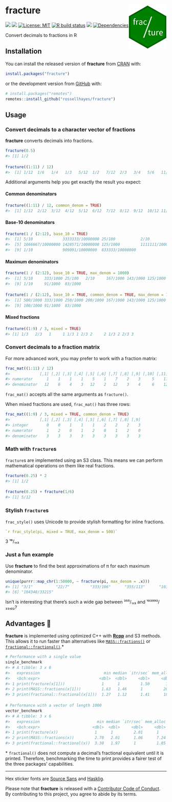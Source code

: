 
<!-- README.md is generated from README.Rmd. Please edit that file -->

# fracture <img src="man/figures/logo.png?raw=TRUE" align="right" height="138" />

<!-- badges: start -->

[![](https://www.r-pkg.org/badges/version/fracture?color=brightgreen)](https://cran.r-project.org/package=fracture)
[![](https://img.shields.io/badge/lifecycle-stable-brightgreen.svg)](https://lifecycle.r-lib.org/articles/stages.html#stable)
[![License:
MIT](https://img.shields.io/badge/license-MIT-blueviolet.svg)](https://cran.r-project.org/web/licenses/MIT)
[![R build
status](https://github.com/rossellhayes/fracture/workflows/R-CMD-check/badge.svg)](https://github.com/rossellhayes/fracture/actions)
[![](https://codecov.io/gh/rossellhayes/fracture/branch/master/graph/badge.svg)](https://codecov.io/gh/rossellhayes/fracture)
[![Dependencies](https://tinyverse.netlify.com/badge/fracture)](https://cran.r-project.org/package=fracture)
<!-- badges: end -->

Convert decimals to fractions in R

## Installation

You can install the released version of **fracture** from
[CRAN](https://cran.r-project.org/package=fracture) with:

``` r
install.packages("fracture")
```

or the development version from
[GitHub](https://github.com/rossellhayes/fracture) with:

``` r
# install.packages("remotes")
remotes::install_github("rossellhayes/fracture")
```

## Usage

### Convert decimals to a character vector of fractions

**fracture** converts decimals into fractions.

``` r
fracture(0.5)
#> [1] 1/2

fracture((1:11) / 12)
#>  [1] 1/12  1/6   1/4   1/3   5/12  1/2   7/12  2/3   3/4   5/6   11/12
```

Additional arguments help you get exactly the result you expect:

#### Common denominators

``` r
fracture((1:11) / 12, common_denom = TRUE)
#>  [1] 1/12  2/12  3/12  4/12  5/12  6/12  7/12  8/12  9/12  10/12 11/12
```

#### Base-10 denominators

``` r
fracture(1 / (2:12), base_10 = TRUE)
#>  [1] 5/10             3333333/10000000 25/100           2/10            
#>  [5] 1666667/10000000 1428571/10000000 125/1000         1111111/10000000
#>  [9] 1/10             909091/10000000  833333/10000000
```

#### Maximum denominators

``` r
fracture(1 / (2:12), base_10 = TRUE, max_denom = 1000)
#>  [1] 5/10     333/1000 25/100   2/10     167/1000 143/1000 125/1000 111/1000
#>  [9] 1/10     91/1000  83/1000

fracture(1 / (2:12), base_10 = TRUE, common_denom = TRUE, max_denom = 1000)
#>  [1] 500/1000 333/1000 250/1000 200/1000 167/1000 143/1000 125/1000 111/1000
#>  [9] 100/1000 91/1000  83/1000
```

#### Mixed fractions

``` r
fracture((1:9) / 3, mixed = TRUE)
#> [1] 1/3   2/3   1     1 1/3 1 2/3 2     2 1/3 2 2/3 3
```

### Convert decimals to a fraction matrix

For more advanced work, you may prefer to work with a fraction matrix:

``` r
frac_mat((1:11) / 12)
#>             [,1] [,2] [,3] [,4] [,5] [,6] [,7] [,8] [,9] [,10] [,11]
#> numerator      1    1    1    1    5    1    7    2    3     5    11
#> denominator   12    6    4    3   12    2   12    3    4     6    12
```

`frac_mat()` accepts all the same arguments as `fracture()`.

When mixed fractions are used, `frac_mat()` has three rows:

``` r
frac_mat((1:9) / 3, mixed = TRUE, common_denom = TRUE)
#>             [,1] [,2] [,3] [,4] [,5] [,6] [,7] [,8] [,9]
#> integer        0    0    1    1    1    2    2    2    3
#> numerator      1    2    0    1    2    0    1    2    0
#> denominator    3    3    3    3    3    3    3    3    3
```

### Math with `fracture`s

`fracture`s are implemented using an S3 class. This means we can perform
mathematical operations on them like real fractions.

``` r
fracture(0.25) * 2
#> [1] 1/2

fracture(0.25) + fracture(1/6)
#> [1] 5/12
```

### Stylish `fracture`s

`frac_style()` uses Unicode to provide stylish formatting for inline
fractions.

``` r
`r frac_style(pi, mixed = TRUE, max_denom = 500)`
```

3 ¹⁶/₁₁₃

### Just a fun example

Use **fracture** to find the best approximations of π for each maximum
denominator.

``` r
unique(purrr::map_chr(1:50000, ~ fracture(pi, max_denom = .x)))
#> [1] "3/1"          "22/7"         "333/106"      "355/113"      "103993/33102"
#> [6] "104348/33215"
```

Isn’t is interesting that there’s such a wide gap between ³⁵⁵/₁₁₃ and
¹⁰³⁹⁹³/₃₃₁₀₂?

## Advantages 🚀

**fracture** is implemented using optimized C++ with
[**Rcpp**](http://rcpp.org/) and S3 methods. This allows it to run
faster than alternatives like
[`MASS::fractions()`](https://cran.r-project.org/package=MASS) or
[`fractional::fractional()`](https://cran.r-project.org/package=fractional).\*

``` r
# Performance with a single value
single_benchmark
#> # A tibble: 3 x 6
#>   expression                            min median `itr/sec` mem_alloc `gc/sec`
#>   <bch:expr>                          <dbl>  <dbl>     <dbl>     <dbl>    <dbl>
#> 1 print(fracture(x[1]))                1      1         1.50       1       1.00
#> 2 print(MASS::fractions(x[1]))         1.63   1.46      1         26.4     3.00
#> 3 print(fractional::fractional(x[1]))  1.27   1.12      1.41      18.3     1

# Performance with a vector of length 1000
vector_benchmark
#> # A tibble: 3 x 6
#>   expression                         min median `itr/sec` mem_alloc `gc/sec`
#>   <bch:expr>                       <dbl>  <dbl>     <dbl>     <dbl>    <dbl>
#> 1 print(fracture(x))                1      1         2.01      1        1   
#> 2 print(MASS::fractions(x))         2.70   2.01      1.06      7.24     1.79
#> 3 print(fractional::fractional(x))  3.30   1.97      1         1.85     1.54
```

\* `fractional()` does not compute a decimal’s fractional equivalent
until it is printed. Therefore, benchmarking the time to print provides
a fairer test of the three packages’ capabilities.

------------------------------------------------------------------------

Hex sticker fonts are [Source
Sans](https://github.com/adobe-fonts/source-sans) and
[Hasklig](https://github.com/i-tu/Hasklig).

Please note that **fracture** is released with a [Contributor Code of
Conduct](https://contributor-covenant.org/version/2/0/CODE_OF_CONDUCT.html).
By contributing to this project, you agree to abide by its terms.
